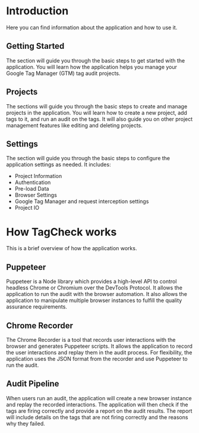 # Introduction

Here you can find information about the application and how to use it.

## Getting Started

The section will guide you through the basic steps to get started with the application. You will learn how the application helps you manage your Google Tag Manager (GTM) tag audit projects.

## Projects

The sections will guide you through the basic steps to create and manage projects in the application. You will learn how to create a new project, add tags to it, and run an audit on the tags. It will also guide you on other project management features like editing and deleting projects.

## Settings

The section will guide you through the basic steps to configure the application settings as needed. It includes:

- Project Information
- Authentication
- Pre-load Data
- Browser Settings
- Google Tag Manager and request interception settings
- Project IO

# How TagCheck works

This is a brief overview of how the application works.

## Puppeteer

Puppeteer is a Node library which provides a high-level API to control headless Chrome or Chromium over the DevTools Protocol. It allows the application to run the audit with the browser automation. It also allows the application to manipulate multiple browser instances to fulfill the quality assurance requirements.

## Chrome Recorder

The Chrome Recorder is a tool that records user interactions with the browser and generates Puppeteer scripts. It allows the application to record the user interactions and replay them in the audit process. For flexibility, the application uses the JSON format from the recorder and use Puppeteer to run the audit.

## Audit Pipeline

When users run an audit, the application will create a new browser instance and replay the recorded interactions. The application will then check if the tags are firing correctly and provide a report on the audit results. The report will include details on the tags that are not firing correctly and the reasons why they failed.
